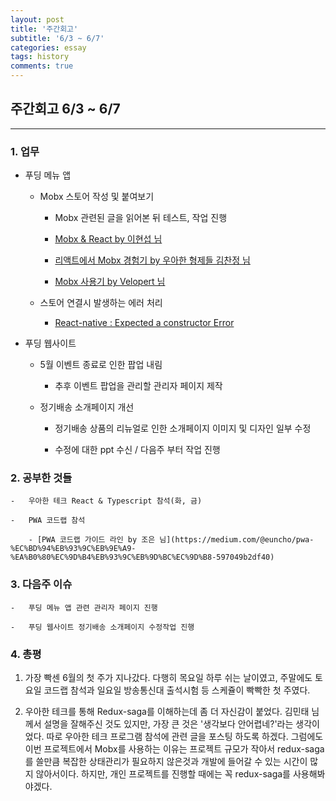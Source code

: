 ```yaml
---
layout: post
title: '주간회고'
subtitle: '6/3 ~ 6/7'
categories: essay
tags: history
comments: true
---
```


## 주간회고 6/3 ~ 6/7

--- 

### 1. 업무 

-   푸딩 메뉴 앱

    -   Mobx 스토어 작성 및 붙여보기

        -   Mobx 관련된 글을 읽어본 뒤 테스트, 작업 진행

        -   [Mobx & React by 이현섭 님](https://hyunseob.github.io/2017/10/18/mobx-with-react/)

        -   [리액트에서 Mobx 경험기 by 우아한 형제들 김찬정 님](http://woowabros.github.io/experience/2019/01/02/kimcj-react-mobx.html)

        -   [Mobx 사용기 by Velopert 님](https://velog.io/@velopert/MobX-1-%EC%8B%9C%EC%9E%91%ED%95%98%EA%B8%B0-9sjltans3p)

    -   스토어 연결시 발생하는 에러 처리

        -   [React-native : Expected a constructor Error](https://github.com/bluelion2/Project-issue-repo/issues/7)

-   푸딩 웹사이트

    -   5월 이벤트 종료로 인한 팝업 내림

        -   추후 이벤트 팝업을 관리할 관리자 페이지 제작

    -   정기배송 소개페이지 개선

        -   정기배송 상품의 리뉴얼로 인한 소개페이지 이미지 및 디자인 일부 수정

        -   수정에 대한 ppt 수신 / 다음주 부터 작업 진행

### 2. 공부한 것들

    -   우아한 테크 React & Typescript 참석(화, 금)

    -   PWA 코드랩 참석 
    
        - [PWA 코드랩 가이드 라인 by 조은 님](https://medium.com/@euncho/pwa-%EC%BD%94%EB%93%9C%EB%9E%A9-%EA%B0%80%EC%9D%B4%EB%93%9C%EB%9D%BC%EC%9D%B8-597049b2df40)

### 3. 다음주 이슈

    -   푸딩 메뉴 앱 관련 관리자 페이지 진행

    -   푸딩 웹사이트 정기배송 소개페이지 수정작업 진행


### 4. 총평

1. 가장 빡센 6월의 첫 주가 지나갔다. 다행히 목요일 하루 쉬는 날이였고, 주말에도 토요일 코드랩 참석과 일요일 방송통신대 출석시험 등 스케쥴이 빡빡한 첫 주였다. 

2. 우아한 테크를 통해 Redux-saga를 이해하는데 좀 더 자신감이 붙었다. 김민태 님께서 설명을 잘해주신 것도 있지만, 가장 큰 것은 '생각보다 안어렵네?'라는 생각이었다. 따로 우아한 테크 프로그램 참석에 관련 글을 포스팅 하도록 하겠다. 그럼에도 이번 프로젝트에서 Mobx를 사용하는 이유는 프로젝트 규모가 작아서 redux-saga를 쓸만큼 복잡한 상태관리가 필요하지 않은것과 개발에 들어갈 수 있는 시간이 많지 않아서이다. 하지만, 개인 프로젝트를 진행할 때에는 꼭 redux-saga를 사용해봐야겠다. 
